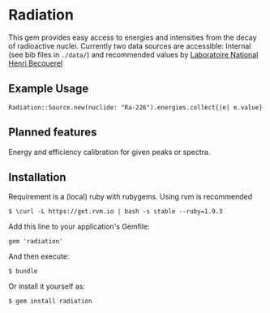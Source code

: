 # Radiation

This gem provides easy access to energies and intensities from the decay of radioactive nuclei. 
Currently two data sources are accessible: Internal (see bib files in `./data/`) and recommended values 
by [Laboratoire National Henri Becquerel](http://www.nucleide.org/DDEP_WG/DDEPdata.htm)

## Example Usage

    Radiation::Source.new(nuclide: "Ra-226").energies.collect{|e| e.value}


## Planned features

Energy and efficiency calibration for given peaks or spectra.


## Installation

Requirement is a (local) ruby with rubygems. Using rvm is recommended
    
    $ \curl -L https://get.rvm.io | bash -s stable --ruby=1.9.3

Add this line to your application's Gemfile:

    gem 'radiation'

And then execute:

    $ bundle

Or install it yourself as:

    $ gem install radiation
